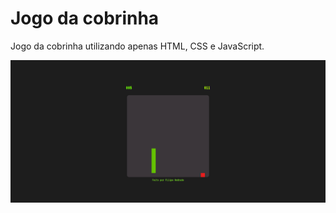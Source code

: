 # Jogo da cobrinha
Jogo da cobrinha utilizando apenas HTML, CSS e JavaScript.

![image](./img/screenshot.png)